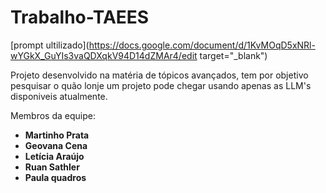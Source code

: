 # Trabalho-TAEES

[prompt ultilizado](https://docs.google.com/document/d/1KvMOqD5xNRl-wYGkX_GuYIs3vaQDXqkV94D14dZMAr4/edit target="_blank")

Projeto desenvolvido na matéria de tópicos avançados, tem por objetivo pesquisar o quão lonje um projeto pode chegar usando apenas as LLM's disponiveis atualmente.

Membros da equipe:

- **Martinho Prata**
- **Geovana Cena**
- **Letícia Araújo**
- **Ruan Sathler**
- **Paula quadros**
